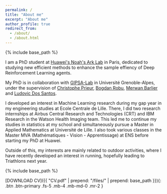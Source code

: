 ```yaml
---
permalink: /
title: "About me"
excerpt: "About me"
author_profile: true
redirect_from: 
  - /about/
  - /about.html
---
```


{% include base_path %}

I am a PhD student at [Huawei's Noah's Ark Lab](http://dev3.noahlab.com.hk) in Paris, dedicated to studying new efficient methods to enhance the sample effiency of Deep Reinforcement Learning agents. 

My PhD is in collaboration with [GIPSA-Lab](https://www.gipsa-lab.grenoble-inp.fr) in Université Grenoble-Alpes, under the supervision of [Christophe Prieur](https://www.gipsa-lab.grenoble-inp.fr/~christophe.prieur/index.html), [Bogdan Robu](https://www.univ-grenoble-alpes.fr/bogdan-robu-541471.kjsp?RH=UAINTERFR_ANN), [Merwan Barlier](https://scholar.google.com/citations?user=LTA3ETQAAAAJ&hl=fr) and [Ludovic Dos Santos](https://scholar.google.fr/citations?user=TNPp0cwAAAAJ&hl=fr).


I developed an interest in Machine Learning research during my gap year in my engineering studies at Ecole Centrale de Lille. There, I did two research internships at Airbus Central Research and Technologies (CRT) and IBM Research in the Watson Health Imaging team. This led me to continue my studies in statistics at my school and simultaneously pursue a Master in Applied Mathematics at Université de Lille. I also took various classes in the Master MVA (Mathématiques - Vision - Apprentissage) at ENS before starting my PhD at Huawei.


Outside of this, my interests are mainly related to outdoor activities, where I have recently developed an interest in running, hopefully leading to Triathlons next year.

{% include base_path %}

[DOWNLOAD CV]({{ "CV.pdf" | prepend: "/files/" | prepend: base_path }}){: .btn .btn-primary .fs-5 .mb-4 .mb-md-0 .mr-2 }
